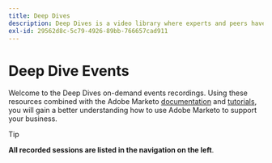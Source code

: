 ```yaml
---
title: Deep Dives
description: Deep Dives is a video library where experts and peers have shared their thoughts and ideas on how to best use Adobe Marketo.
exl-id: 29562d8c-5c79-4926-89bb-766657cad911
---
```

# Deep Dive Events

Welcome to the Deep Dives on-demand events recordings. Using these resources combined with the Adobe Marketo [documentation](https://experienceleague.adobe.com/docs/marketo-engage.html) and [tutorials](https://experienceleague.adobe.com/docs/marketo-learn/tutorials/overview.html), you will gain a better understanding how to use Adobe Marketo to support your business. 

>[!TIP]
>
>**All recorded sessions are listed in the navigation on the left**.
